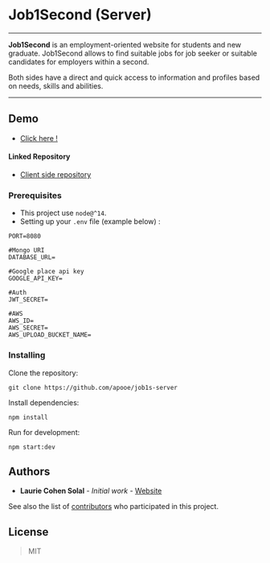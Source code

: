 #  Job1Second (Server)


---
**Job1Second** is an employment-oriented website for students and new graduate. Job1Second allows to find suitable jobs for job seeker or suitable candidates for employers within a second.


Both sides have a direct and quick access to information and profiles based on needs, skills and abilities.

---

## Demo
- <a href="http://job1s.s3-website.eu-central-1.amazonaws.com" target="_blank">Click here !</a>

#### Linked Repository
- <a href="https://github.com/apooe/job1s-client" target="_blank"/>Client side repository</a> 

### Prerequisites
* This project use `node@^14`.
* Setting up your `.env` file (example below) :
```.env
PORT=8080

#Mongo URI
DATABASE_URL=

#Google place api key
GOOGLE_API_KEY=

#Auth
JWT_SECRET=

#AWS
AWS_ID=
AWS_SECRET=
AWS_UPLOAD_BUCKET_NAME=
```

### Installing

Clone the repository:
```
git clone https://github.com/apooe/job1s-server
```

Install dependencies:
```
npm install
```

Run for development:

```
npm start:dev
```

## Authors

* **Laurie Cohen Solal** - *Initial work* - [Website](https://lauriecs.com/)

See also the list of [contributors](https://github.com/apooe/job1s-server) who participated in this project.

## License
> 
>MIT
> 
